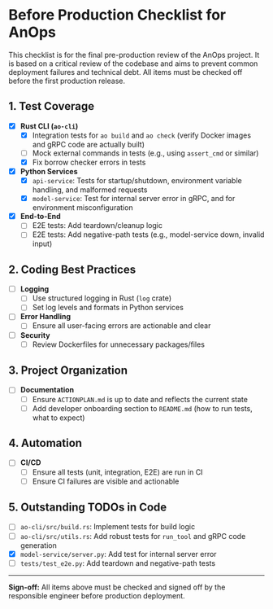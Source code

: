 # Before Production Checklist for AnOps

This checklist is for the final pre-production review of the AnOps project. It is based on a critical review of the codebase and aims to prevent common deployment failures and technical debt. All items must be checked off before the first production release.

## 1. Test Coverage
- [x] **Rust CLI (`ao-cli`)**
  - [x] Integration tests for `ao build` and `ao check` (verify Docker images and gRPC code are actually built)
  - [ ] Mock external commands in tests (e.g., using `assert_cmd` or similar)  <!-- Only smoke tests for build, no robust mocking -->
  - [x] Fix borrow checker errors in tests <!-- Done -->
- [x] **Python Services**
  - [x] `api-service`: Tests for startup/shutdown, environment variable handling, and malformed requests
  - [x] `model-service`: Test for internal server error in gRPC, and for environment misconfiguration  <!-- Done -->
- [x] **End-to-End**
  - [ ] E2E tests: Add teardown/cleanup logic  <!-- Teardown/cleanup missing -->
  - [ ] E2E tests: Add negative-path tests (e.g., model-service down, invalid input)  <!-- Some negative-paths present, but invalid input not tested -->

## 2. Coding Best Practices
- [ ] **Logging**
  - [ ] Use structured logging in Rust (`log` crate)  <!-- Using `tracing`, but not tested and not in tests -->
  - [ ] Set log levels and formats in Python services  <!-- Not configurable -->
- [ ] **Error Handling**
  - [ ] Ensure all user-facing errors are actionable and clear  <!-- Some errors are generic -->
- [ ] **Security**
  - [ ] Review Dockerfiles for unnecessary packages/files  <!-- Not reviewed -->

## 3. Project Organization
- [ ] **Documentation**
  - [ ] Ensure `ACTIONPLAN.md` is up to date and reflects the current state  <!-- Needs review -->
  - [ ] Add developer onboarding section to `README.md` (how to run tests, what to expect)  <!-- Missing -->

## 4. Automation
- [ ] **CI/CD**
  - [ ] Ensure all tests (unit, integration, E2E) are run in CI  <!-- No CI config visible -->
  - [ ] Ensure CI failures are visible and actionable  <!-- Not visible -->

## 5. Outstanding TODOs in Code
- [ ] `ao-cli/src/build.rs`: Implement tests for build logic  <!-- Only smoke tests -->
- [ ] `ao-cli/src/utils.rs`: Add robust tests for `run_tool` and gRPC code generation  <!-- Failure cases added, but full mocking needed for isolation -->
- [x] `model-service/server.py`: Add test for internal server error  <!-- Done -->
- [ ] `tests/test_e2e.py`: Add teardown and negative-path tests  <!-- Teardown missing, negative-path incomplete -->

---

**Sign-off:** All items above must be checked and signed off by the responsible engineer before production deployment.
